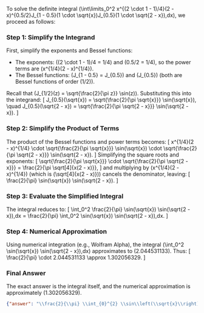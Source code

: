 


To solve the definite integral \(\int\limits_0^2 x^{(2 \cdot 1 - 1)/4}(2 - x)^{0.5/2}J_{1 - 0.5}(1 \cdot \sqrt{x})J_{0.5}(1 \cdot \sqrt{2 - x})\,dx\), we proceed as follows:


### Step 1: Simplify the Integrand
First, simplify the exponents and Bessel functions:
- The exponents: \((2 \cdot 1 - 1)/4 = 1/4\) and \(0.5/2 = 1/4\), so the power terms are \(x^{1/4}(2 - x)^{1/4}\).
- The Bessel functions: \(J_{1 - 0.5} = J_{0.5}\) and \(J_{0.5}\) (both are Bessel functions of order \(1/2\)).

Recall that \(J_{1/2}(z) = \sqrt{\frac{2}{\pi z}} \sin(z)\). Substituting this into the integrand:
\[
J_{0.5}(\sqrt{x}) = \sqrt{\frac{2}{\pi \sqrt{x}}} \sin(\sqrt{x}), \quad J_{0.5}(\sqrt{2 - x}) = \sqrt{\frac{2}{\pi \sqrt{2 - x}}} \sin(\sqrt{2 - x}).
\]

### Step 2: Simplify the Product of Terms
The product of the Bessel functions and power terms becomes:
\[
x^{1/4}(2 - x)^{1/4} \cdot \sqrt{\frac{2}{\pi \sqrt{x}}} \sin(\sqrt{x}) \cdot \sqrt{\frac{2}{\pi \sqrt{2 - x}}} \sin(\sqrt{2 - x}).
\]
Simplifying the square roots and exponents:
\[
\sqrt{\frac{2}{\pi \sqrt{x}}} \cdot \sqrt{\frac{2}{\pi \sqrt{2 - x}}} = \frac{2}{\pi \sqrt[4]{x(2 - x)}},
\]
and multiplying by \(x^{1/4}(2 - x)^{1/4}\) (which is \(\sqrt[4]{x(2 - x)}\)) cancels the denominator, leaving:
\[
\frac{2}{\pi} \sin(\sqrt{x}) \sin(\sqrt{2 - x}).
\]


### Step 3: Evaluate the Simplified Integral
The integral reduces to:
\[
\int_0^2 \frac{2}{\pi} \sin(\sqrt{x}) \sin(\sqrt{2 - x})\,dx = \frac{2}{\pi} \int_0^2 \sin(\sqrt{x}) \sin(\sqrt{2 - x})\,dx.
\]


### Step 4: Numerical Approximation
Using numerical integration (e.g., Wolfram Alpha), the integral \(\int_0^2 \sin(\sqrt{x}) \sin(\sqrt{2 - x})\,dx\) approximates to \(2.044531133\). Thus:
\[
\frac{2}{\pi} \cdot 2.044531133 \approx 1.302056329.
\]


### Final Answer
The exact answer is the integral itself, and the numerical approximation is approximately \(1.302056329\).

```json
{"answer": "\\frac{2}{\\pi} \\int_{0}^{2} \\sin\\left(\\sqrt{x}\\right) \\sin\\left(\\sqrt{2 - x}\\right) \\, dx", "numerical_answer": "1.3020563290"}
```